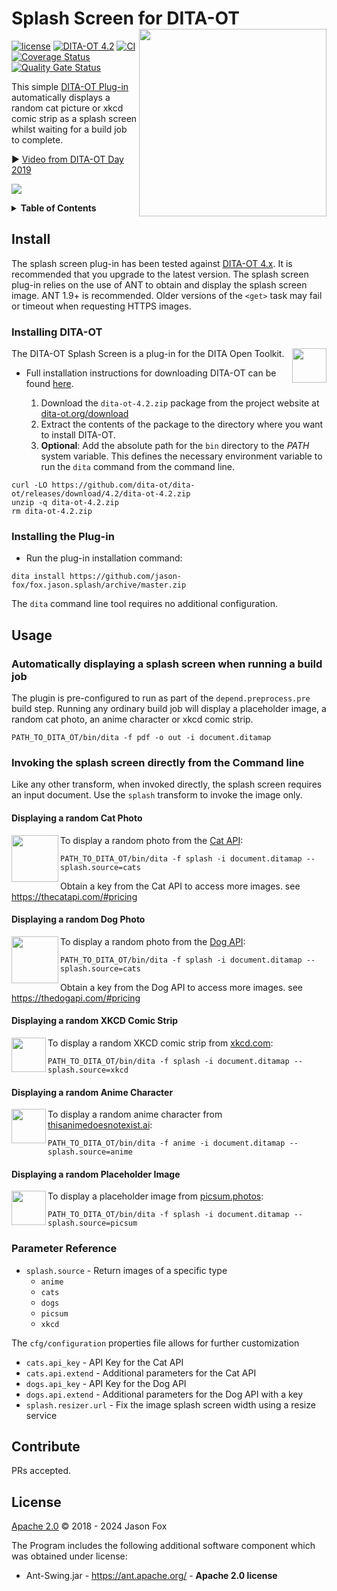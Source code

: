 # Splash Screen for DITA-OT [<img src="https://jason-fox.github.io/fox.jason.splash/splash.png" align="right" width="300">](https://splash-screen-plug-in-for-dita-ot.rtfd.io/)

[![license](https://img.shields.io/github/license/jason-fox/fox.jason.splash.svg)](http://www.apache.org/licenses/LICENSE-2.0)
[![DITA-OT 4.2](https://img.shields.io/badge/DITA--OT-4.2-green.svg)](http://www.dita-ot.org/4.2)
[![CI](https://github.com/jason-fox/fox.jason.splash/workflows/CI/badge.svg)](https://github.com/jason-fox/fox.jason.splash/actions?query=workflow%3ACI)
[![Coverage Status](https://coveralls.io/repos/github/jason-fox/fox.jason.splash/badge.svg?branch=master)](https://coveralls.io/github/jason-fox/fox.jason.splash?branch=master)
[![Quality Gate Status](https://sonarcloud.io/api/project_badges/measure?project=fox.jason.splash&metric=alert_status)](https://sonarcloud.io/dashboard?id=fox.jason.splash)

This simple [DITA-OT Plug-in](https://www.dita-ot.org/plugins) automatically displays a random cat picture or xkcd comic
strip as a splash screen whilst waiting for a build job to complete.

:arrow_forward: [Video from DITA-OT Day 2019](https://youtu.be/vobY_ha5nd0)

[![](https://jason-fox.github.io/fox.jason.splash/javascript-video.png)](https://youtu.be/vobY_ha5nd0)

<details>
<summary><strong>Table of Contents</strong></summary>

-   [Install](#install)
-   [Installing DITA-OT](#installing-dita-ot)
-   [Installing the Plug-in](#installing-the-plug-in)
-   [Usage](#usage)
    -   [Automatically displaying a splash screen when running a build job](#automatically-displaying-a-splash-screen-when-running-a-build-job)
    -   [Invoking the splash screen directly from the Command line](#invoking-the-splash-screen-directly-from-the-command-line)
        -   [Displaying a random Cat Photo](#displaying-a-random-cat-photo)
        -   [Displaying a random XKCD Comic Strip](#displaying-a-random-xkcd-comic-strip)
-   [Contribute](#contribute)
-   [License](#license)

</details>

## Install

The splash screen plug-in has been tested against [DITA-OT 4.x](http://www.dita-ot.org/download). It is recommended that
you upgrade to the latest version. The splash screen plug-in relies on the use of ANT to obtain and display the splash
screen image. ANT 1.9+ is recommended. Older versions of the `<get>` task may fail or timeout when requesting HTTPS
images.

### Installing DITA-OT

<a href="https://www.dita-ot.org"><img src="https://www.dita-ot.org/images/dita-ot-logo.svg" align="right" height="55"></a>

The DITA-OT Splash Screen is a plug-in for the DITA Open Toolkit.

-   Full installation instructions for downloading DITA-OT can be found
    [here](https://www.dita-ot.org/4.0/topics/installing-client.html).

    1.  Download the `dita-ot-4.2.zip` package from the project website at
        [dita-ot.org/download](https://www.dita-ot.org/download)
    2.  Extract the contents of the package to the directory where you want to install DITA-OT.
    3.  **Optional**: Add the absolute path for the `bin` directory to the _PATH_ system variable. This defines the
        necessary environment variable to run the `dita` command from the command line.

```console
curl -LO https://github.com/dita-ot/dita-ot/releases/download/4.2/dita-ot-4.2.zip
unzip -q dita-ot-4.2.zip
rm dita-ot-4.2.zip
```

### Installing the Plug-in

-   Run the plug-in installation command:

```console
dita install https://github.com/jason-fox/fox.jason.splash/archive/master.zip
```

The `dita` command line tool requires no additional configuration.

## Usage

### Automatically displaying a splash screen when running a build job

The plugin is pre-configured to run as part of the `depend.preprocess.pre` build step. Running any ordinary build job
will display a placeholder image, a random cat photo, an anime character or xkcd comic strip.

```console
PATH_TO_DITA_OT/bin/dita -f pdf -o out -i document.ditamap
```

### Invoking the splash screen directly from the Command line

Like any other transform, when invoked directly, the splash screen requires an input document.
Use the `splash` transform to invoke the image only.

#### Displaying a random Cat Photo

<a href="https://thecatapi.com"><img src="https://cdn2.thecatapi.com/logos/thecatapi_256xW.png" align="left" height="75"></a>

To display a random photo from the [Cat API](https://thecatapi.com/):

```console
PATH_TO_DITA_OT/bin/dita -f splash -i document.ditamap --splash.source=cats
```

Obtain a key from the Cat API to access more images. see https://thecatapi.com/#pricing

#### Displaying a random Dog Photo

<a href="https://thedogapi.com"><img src="https://cdn2.thedogapi.com/logos/thedogapi_256xW.png" align="left" height="75"></a>

To display a random photo from the [Dog API](https://thecatapi.com/):

```console
PATH_TO_DITA_OT/bin/dita -f splash -i document.ditamap --splash.source=cats
```

Obtain a key from the Dog API to access more images. see https://thedogapi.com/#pricing

#### Displaying a random XKCD Comic Strip

<a href="https://xkcd.com"><img src="https://xkcd.com/s/0b7742.png" align="left" height="55"></a>

To display a random XKCD comic strip from [xkcd.com](https://xkcd.com/):

```console
PATH_TO_DITA_OT/bin/dita -f splash -i document.ditamap --splash.source=xkcd
```

#### Displaying a random Anime Character

<a href="https://thisanimedoesnotexist.ai/"><img src="https://thisanimedoesnotexist.ai/favicon-32x32.png" align="left" height="55"></a>

To display a random anime character from [thisanimedoesnotexist.ai](https://thisanimedoesnotexist.ai/):

```console
PATH_TO_DITA_OT/bin/dita -f anime -i document.ditamap --splash.source=anime
```

#### Displaying a random Placeholder Image

<a href="https://picsum.photos/"><img src="https://picsum.photos/assets/images/favicon/favicon-32x32.png" align="left" height="55"></a>

To display a placeholder image from [picsum.photos](https://picsum.photos/):

```console
PATH_TO_DITA_OT/bin/dita -f splash -i document.ditamap --splash.source=picsum
```


### Parameter Reference

-   `splash.source` - Return images of a specific type
    - `anime`
    - `cats`
    - `dogs`
    - `picsum`
    - `xkcd`

The `cfg/configuration` properties file allows for further customization

-   `cats.api_key` - API Key for the Cat API
-   `cats.api.extend` - Additional parameters for the Cat API
-   `dogs.api_key` - API Key for the Dog API
-   `dogs.api.extend` - Additional parameters for the Dog API with a key
-   `splash.resizer.url` - Fix the image splash screen width using a resize service

## Contribute

PRs accepted.

## License

[Apache 2.0](LICENSE) © 2018 - 2024 Jason Fox

The Program includes the following additional software component which was obtained under license:

-   Ant-Swing.jar - https://ant.apache.org/ - **Apache 2.0 license**
